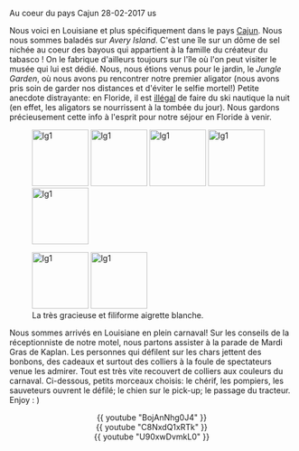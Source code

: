 Au coeur du pays Cajun
28-02-2017
us

Nous voici en Louisiane et plus spécifiquement dans le pays [Cajun](https://fr.wikipedia.org/wiki/Cadiens). Nous nous sommes baladés sur *Avery Island*. C'est une île sur un dôme de sel nichée au coeur des bayous qui appartient à la famille du créateur du tabasco ! On le fabrique d'ailleurs toujours sur l'île où l'on peut visiter le musée qui lui est dédié. Nous, nous étions venus pour le jardin, le *Jungle Garden*, où nous avons pu rencontrer notre premier aligator (nous avons pris soin de garder nos distances et d'éviter le selfie mortel!) Petite anecdote distrayante: en Floride, il est [illégal](http://myfwc.com/boating/regulations/) de faire du ski nautique la nuit (en effet, les aligators se nourrissent à la tombée du jour). Nous gardons précieusement cette info à l'esprit pour notre séjour en Floride à venir.


<figure>
  <img src='{{ imgThumb "1.jpg"}}' data-image-opened='{{img "1.jpg" }}' class="image" alt="lg1" style="width:100px"/>
  <img src='{{ imgThumb "2.jpg"}}' data-image-opened='{{img "2.jpg" }}' class="image" alt="lg1" style="width:100px"/>
  <img src='{{ imgThumb "3.jpg"}}' data-image-opened='{{img "3.jpg" }}' class="image" alt="lg1" style="width:100px"/>
  <img src='{{ imgThumb "4.jpg"}}' data-image-opened='{{img "4.jpg" }}' class="image" alt="lg1" style="height:100px"/>
  <img src='{{ imgThumb "5.jpg"}}' data-image-opened='{{img "5.jpg" }}' class="image" alt="lg1" style="height:100px"/>
</figure>

<figure>
  <img src='{{ imgThumb "6.jpg"}}' data-image-opened='{{img "6.jpg" }}' class="image" alt="lg1" style="width:100px"/>
  <img src='{{ imgThumb "7.jpg"}}' data-image-opened='{{img "7.jpg" }}' class="image" alt="lg1" style="height:100px"/>
  <figcaption>
    La très gracieuse et filiforme aigrette blanche.
  </figcaption>
</figure>


Nous sommes arrivés en Louisiane en plein carnaval! Sur les conseils de la réceptionniste de notre motel, nous partons assister à la parade de Mardi Gras de Kaplan. Les personnes qui défilent sur les chars jettent des bonbons, des cadeaux et surtout des colliers à la foule de spectateurs venue les admirer. Tout est très vite recouvert de colliers aux couleurs du carnaval. Ci-dessous, petits morceaux choisis: le chérif, les pompiers, les sauveteurs ouvrent le défilé; le chien sur le pick-up; le passage du tracteur. Enjoy : ) 


<div style="text-align: center;">
  {{ youtube "BojAnNhg0J4" }}
</div>

<div style="text-align: center;">
  {{ youtube "C8NxdQ1xRTk" }}
</div>

<div style="text-align: center;">
  {{ youtube "U90xwDvmkL0" }}
</div>
